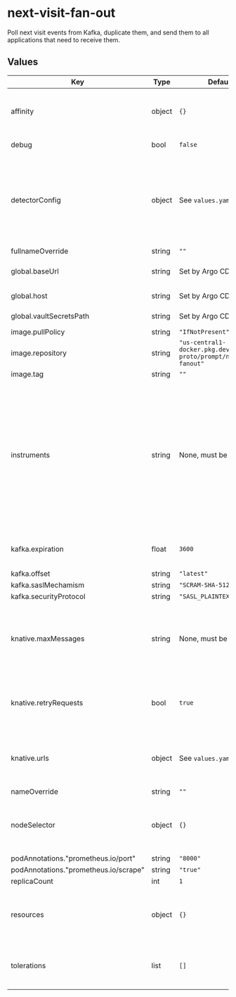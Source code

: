 # next-visit-fan-out

Poll next visit events from Kafka, duplicate them, and send them to all applications that need to receive them.

## Values

| Key | Type | Default | Description |
|-----|------|---------|-------------|
| affinity | object | `{}` | Affinity rules for the next-visit-fan-out deployment pod |
| debug | bool | `false` | If set, enable debug logging. |
| detectorConfig | object | See `values.yaml`. | A mapping, for each instrument, of detector number to whether that detector is "active" (i.e., producing images). |
| fullnameOverride | string | `""` |  |
| global.baseUrl | string | Set by Argo CD | Base URL for the environment |
| global.host | string | Set by Argo CD | Host name for ingress |
| global.vaultSecretsPath | string | Set by Argo CD | Base path for Vault secrets |
| image.pullPolicy | string | `"IfNotPresent"` |  |
| image.repository | string | `"us-central1-docker.pkg.dev/prompt-proto/prompt/nextvisit-fanout"` |  |
| image.tag | string | `""` |  |
| instruments | string | None, must be set. | The instruments that are initialized when the fan-out service starts up as a space-delimited string. This list is a subset of the keys of `detectorConfig` because the latter handles some special cases. |
| kafka.expiration | float | `3600` | Maximum message age to consider, in seconds. |
| kafka.offset | string | `"latest"` |  |
| kafka.saslMechamism | string | `"SCRAM-SHA-512"` |  |
| kafka.securityProtocol | string | `"SASL_PLAINTEXT"` |  |
| knative.maxMessages | string | None, must be set. | The maximum number of messages that can be forwarded to all Knative instances combined. |
| knative.retryRequests | bool | `true` | Whether or not to retry requests that returned a suitable response. |
| knative.urls | object | See `values.yaml`. | A mapping of instrument to that instrument's Knative service. |
| nameOverride | string | `""` |  |
| nodeSelector | object | `{}` | Node selection rules for the next-visit-fan-out deployment pod |
| podAnnotations."prometheus.io/port" | string | `"8000"` |  |
| podAnnotations."prometheus.io/scrape" | string | `"true"` |  |
| replicaCount | int | `1` |  |
| resources | object | `{}` | Resource limits and requests for the next-visit-fan-out deployment pod |
| tolerations | list | `[]` | Tolerations for the next-visit-fan-out deployment pod |
